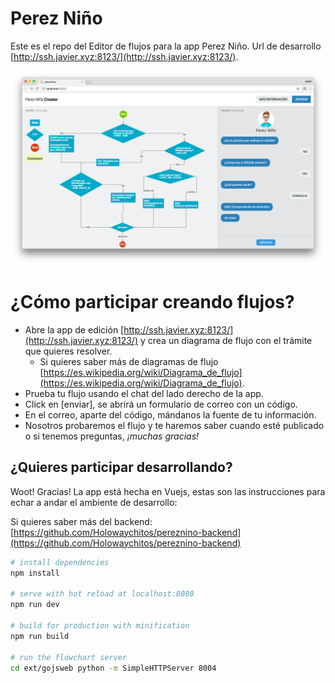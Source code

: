 # Perez Niño

Este es el repo del Editor de flujos para la app Perez Niño. Url de desarrollo [http://ssh.javier.xyz:8123/](http://ssh.javier.xyz:8123/).

[![pereznino](screenshot.png)](http://ssh.javier.xyz:8123/)

# ¿Cómo participar creando flujos?
* Abre la app de edición [http://ssh.javier.xyz:8123/](http://ssh.javier.xyz:8123/) y crea un diagrama de flujo con el trámite que quieres resolver.
	* Si quieres saber más de diagramas de flujo [https://es.wikipedia.org/wiki/Diagrama_de_flujo](https://es.wikipedia.org/wiki/Diagrama_de_flujo).
* Prueba tu flujo usando el chat del lado derecho de la app.
* Click en [enviar], se abrirá un formulario de correo con un código.
* En el correo, aparte del código, mándanos la fuente de tu información.
* Nosotros probaremos el flujo y te haremos saber cuando esté publicado o si tenemos preguntas, *¡muchas gracias!*

## ¿Quieres participar desarrollando?

Woot! Gracias! La app está hecha en Vuejs, estas son las instrucciones para echar a andar el ambiente de desarrollo:

Si quieres saber más del backend: [https://github.com/Holowaychitos/pereznino-backend](https://github.com/Holowaychitos/pereznino-backend)

``` bash
# install dependencies
npm install

# serve with hot reload at localhost:8080
npm run dev

# build for production with minification
npm run build

# run the flowchart server
cd ext/gojsweb python -m SimpleHTTPServer 8004
```
